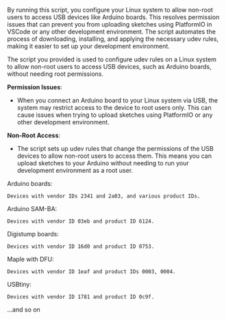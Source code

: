 By running this script, you configure your Linux system to allow non-root users to access USB devices like Arduino boards. This resolves permission issues that can prevent you from uploading sketches using PlatformIO in VSCode or any other development environment. The script automates the process of downloading, installing, and applying the necessary udev rules, making it easier to set up your development environment.

The script you provided is used to configure udev rules on a Linux system to allow non-root users to access USB devices, such as Arduino boards, without needing root permissions.

**Permission Issues**:
  - When you connect an Arduino board to your Linux system via USB, the system may restrict access to the device to root users only. This can cause issues when trying to upload sketches using PlatformIO or any other development environment.

**Non-Root Access**:
  - The script sets up udev rules that change the permissions of the USB devices to allow non-root users to access them. This means you can upload sketches to your Arduino without needing to run your development environment as a root user.


Arduino boards:

    Devices with vendor IDs 2341 and 2a03, and various product IDs.

Arduino SAM-BA:

    Devices with vendor ID 03eb and product ID 6124.

Digistump boards:

    Devices with vendor ID 16d0 and product ID 0753.

Maple with DFU:

    Devices with vendor ID 1eaf and product IDs 0003, 0004.

USBtiny:

    Devices with vendor ID 1781 and product ID 0c9f.

...and so on


